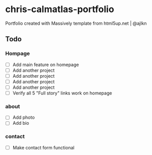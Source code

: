 # chris-calmatlas-portfolio
Portfolio created with Massively template from html5up.net | @ajlkn

## Todo

### Hompage
- [ ] Add main feature on homepage
- [ ] Add another project
- [ ] Add another project
- [ ] Add another project
- [ ] Add another project
- [ ] Verify all 5 "Full story" links work on homepage

### about
- [ ] Add photo
- [ ] Add bio

### contact
- [ ] Make contact form functional